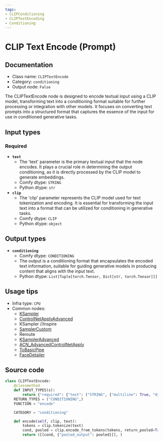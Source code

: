```yaml
---
tags:
- CLIPConditioning
- CLIPTextEncoding
- Conditioning
---
```


# CLIP Text Encode (Prompt)
## Documentation
- Class name: `CLIPTextEncode`
- Category: `conditioning`
- Output node: `False`

The CLIPTextEncode node is designed to encode textual input using a CLIP model, transforming text into a conditioning format suitable for further processing or integration with other models. It focuses on converting text prompts into a structured format that captures the essence of the input for use in conditioned generative tasks.
## Input types
### Required
- **`text`**
    - The 'text' parameter is the primary textual input that the node encodes. It plays a crucial role in determining the output conditioning, as it is directly processed by the CLIP model to generate embeddings.
    - Comfy dtype: `STRING`
    - Python dtype: `str`
- **`clip`**
    - The 'clip' parameter represents the CLIP model used for text tokenization and encoding. It is essential for transforming the input text into a format that can be utilized for conditioning in generative tasks.
    - Comfy dtype: `CLIP`
    - Python dtype: `object`
## Output types
- **`conditioning`**
    - Comfy dtype: `CONDITIONING`
    - The output is a conditioning format that encapsulates the encoded text information, suitable for guiding generative models in producing content that aligns with the input text.
    - Python dtype: `List[Tuple[torch.Tensor, Dict[str, torch.Tensor]]]`
## Usage tips
- Infra type: `CPU`
- Common nodes:
    - [KSampler](../../Comfy/Nodes/KSampler.md)
    - [ControlNetApplyAdvanced](../../Comfy/Nodes/ControlNetApplyAdvanced.md)
    - KSampler //Inspire
    - [SamplerCustom](../../Comfy/Nodes/SamplerCustom.md)
    - Reroute
    - [KSamplerAdvanced](../../Comfy/Nodes/KSamplerAdvanced.md)
    - [ACN_AdvancedControlNetApply](../../ComfyUI-Advanced-ControlNet/Nodes/ACN_AdvancedControlNetApply.md)
    - [ToBasicPipe](../../ComfyUI-Impact-Pack/Nodes/ToBasicPipe.md)
    - [FaceDetailer](../../ComfyUI-Impact-Pack/Nodes/FaceDetailer.md)



## Source code
```python
class CLIPTextEncode:
    @classmethod
    def INPUT_TYPES(s):
        return {"required": {"text": ("STRING", {"multiline": True, "dynamicPrompts": True}), "clip": ("CLIP", )}}
    RETURN_TYPES = ("CONDITIONING",)
    FUNCTION = "encode"

    CATEGORY = "conditioning"

    def encode(self, clip, text):
        tokens = clip.tokenize(text)
        cond, pooled = clip.encode_from_tokens(tokens, return_pooled=True)
        return ([[cond, {"pooled_output": pooled}]], )

```
